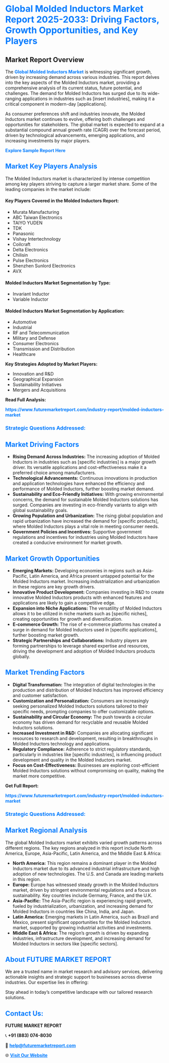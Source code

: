 <h1 style="color: #007BFF;">Global Molded Inductors Market Report 2025-2033: Driving Factors, Growth Opportunities, and Key Players</h1>

<section id="overview">
<h2>Market Report Overview</h2>
<p>The <a href="https://www.futuremarketreport.com/industry-report/molded-inductors-market" style="color: #007BFF; text-decoration: none;"><strong>Global Molded Inductors Market</strong></a> is witnessing significant growth, driven by increasing demand across various industries. This report delves into the key aspects of the Molded Inductors market, providing a comprehensive analysis of its current status, future potential, and challenges. The demand for Molded Inductors has surged due to its wide-ranging applications in industries such as [insert industries], making it a critical component in modern-day [applications].</p>
<p>As consumer preferences shift and industries innovate, the Molded Inductors market continues to evolve, offering both challenges and opportunities for stakeholders. The global market is expected to expand at a substantial compound annual growth rate (CAGR) over the forecast period, driven by technological advancements, emerging applications, and increasing investments by major players.</p>
</section>

<section id="overview">
<p><a href="https://www.futuremarketreport.com/request-sample/reportId=75311" style="color: #007BFF; text-decoration: none;"><strong>Explore Sample Report Here</strong></a></p>
</section>

<section id="key-players">
<h2 style="color: #007BFF;">Market Key Players Analysis</h2>
<p>The Molded Inductors market is characterized by intense competition among key players striving to capture a larger market share. Some of the leading companies in the market include:</p>
<h4>Key Players Covered in the Molded Inductors Report:</h4>
<ul><li>Murata Manufacturing</li><li>ABC Taiwan Electronics</li><li>TAIYO YUDEN</li><li>TDK</li><li>Panasonic</li><li>Vishay Intertechnology</li><li>Coilcraft</li><li>Delta Electronics</li><li>Chilisin</li><li>Pulse Electronics</li><li>Shenzhen Sunlord Electronics</li><li>AVX</li></ul>
<h4>Molded Inductors Market Segmentation by Type:</h4>
<ul><li>Invariant Inductor</li><li>Variable Inductor</li></ul>

<h4>Molded Inductors Market Segmentation by Application:</h4>
<ul><li>Automotive</li><li>Industrial</li><li>RF and Telecommunication</li><li>Military and Defense</li><li>Consumer Electronics</li><li>Transmission and Distribution</li><li>Healthcare</li></ul>
<p><strong>Key Strategies Adopted by Market Players:</strong></p>
<ul>
<li>Innovation and R&D</li>
<li>Geographical Expansion</li>
<li>Sustainability Initiatives</li>
<li>Mergers and Acquisitions</li>
</ul>
</section>

<section>
<p><strong>Read Full Analysis: </strong></p><a href="https://www.futuremarketreport.com/industry-report/molded-inductors-market" style="color: #007BFF; text-decoration: none;"><strong>https://www.futuremarketreport.com/industry-report/molded-inductors-market</strong></a>
<h3 style="color: #007BFF;">Strategic Questions Addressed:</h3>
</section>

<section id="driving-factors">
<h2 style="color: #007BFF;">Market Driving Factors</h2>
<ul>
<li><strong>Rising Demand Across Industries:</strong> The increasing adoption of Molded Inductors in industries such as [specific industries] is a major growth driver. Its versatile applications and cost-effectiveness make it a preferred choice among manufacturers.</li>
<li><strong>Technological Advancements:</strong> Continuous innovations in production and application technologies have enhanced the efficiency and performance of Molded Inductors, further boosting market demand.</li>
<li><strong>Sustainability and Eco-Friendly Initiatives:</strong> With growing environmental concerns, the demand for sustainable Molded Inductors solutions has surged. Companies are investing in eco-friendly variants to align with global sustainability goals.</li>
<li><strong>Growing Population and Urbanization:</strong> The rising global population and rapid urbanization have increased the demand for [specific products], where Molded Inductors plays a vital role in meeting consumer needs.</li>
<li><strong>Government Policies and Incentives:</strong> Supportive government regulations and incentives for industries using Molded Inductors have created a conducive environment for market growth.</li>
</ul>
</section>

<section id="growth-opportunities">
<h2 style="color: #007BFF;">Market Growth Opportunities</h2>
<ul>
<li><strong>Emerging Markets:</strong> Developing economies in regions such as Asia-Pacific, Latin America, and Africa present untapped potential for the Molded Inductors market. Increasing industrialization and urbanization in these regions are key growth drivers.</li>
<li><strong>Innovative Product Development:</strong> Companies investing in R&D to create innovative Molded Inductors products with enhanced features and applications are likely to gain a competitive edge.</li>
<li><strong>Expansion into Niche Applications:</strong> The versatility of Molded Inductors allows it to be utilized in niche markets such as [specific niches], creating opportunities for growth and diversification.</li>
<li><strong>E-commerce Growth:</strong> The rise of e-commerce platforms has created a surge in demand for Molded Inductors used in [specific applications], further boosting market growth.</li>
<li><strong>Strategic Partnerships and Collaborations:</strong> Industry players are forming partnerships to leverage shared expertise and resources, driving the development and adoption of Molded Inductors products globally.</li>
</ul>
</section>

<section id="trending-factors">
<h2 style="color: #007BFF;">Market Trending Factors</h2>
<ul>
<li><strong>Digital Transformation:</strong> The integration of digital technologies in the production and distribution of Molded Inductors has improved efficiency and customer satisfaction.</li>
<li><strong>Customization and Personalization:</strong> Consumers are increasingly seeking personalized Molded Inductors solutions tailored to their specific needs, prompting companies to offer customizable options.</li>
<li><strong>Sustainability and Circular Economy:</strong> The push towards a circular economy has driven demand for recyclable and reusable Molded Inductors solutions.</li>
<li><strong>Increased Investment in R&D:</strong> Companies are allocating significant resources to research and development, resulting in breakthroughs in Molded Inductors technology and applications.</li>
<li><strong>Regulatory Compliance:</strong> Adherence to strict regulatory standards, particularly in industries like [specific industries], is influencing product development and quality in the Molded Inductors market.</li>
<li><strong>Focus on Cost-Effectiveness:</strong> Businesses are exploring cost-efficient Molded Inductors solutions without compromising on quality, making the market more competitive.</li>
</ul>
</section>

<section>
<p><strong>Get Full Report: </strong></p><a href="https://www.futuremarketreport.com/industry-report/molded-inductors-market" style="color: #007BFF; text-decoration: none;"><strong>https://www.futuremarketreport.com/industry-report/molded-inductors-market</strong></a>
<h3 style="color: #007BFF;">Strategic Questions Addressed:</h3>
</section>


<section id="regional-analysis">
<h2 style="color: #007BFF;">Market Regional Analysis</h2>
<p>The global Molded Inductors market exhibits varied growth patterns across different regions. The key regions analyzed in this report include North America, Europe, Asia-Pacific, Latin America, and the Middle East & Africa:</p>
<ul>
<li><strong>North America:</strong> This region remains a dominant player in the Molded Inductors market due to its advanced industrial infrastructure and high adoption of new technologies. The U.S. and Canada are leading markets in this region.</li>
<li><strong>Europe:</strong> Europe has witnessed steady growth in the Molded Inductors market, driven by stringent environmental regulations and a focus on sustainability. Key countries include Germany, France, and the U.K.</li>
<li><strong>Asia-Pacific:</strong> The Asia-Pacific region is experiencing rapid growth, fueled by industrialization, urbanization, and increasing demand for Molded Inductors in countries like China, India, and Japan.</li>
<li><strong>Latin America:</strong> Emerging markets in Latin America, such as Brazil and Mexico, present significant opportunities for the Molded Inductors market, supported by growing industrial activities and investments.</li>
<li><strong>Middle East & Africa:</strong> The region’s growth is driven by expanding industries, infrastructure development, and increasing demand for Molded Inductors in sectors like [specific sectors].</li>
</ul>
</section>

<footer>
<h2 style="color: #007BFF;">About FUTURE MARKET REPORT</h2>
<p>We are a trusted name in market research and advisory services, delivering actionable insights and strategic support to businesses across diverse industries. Our expertise lies in offering:</p>

<p>Stay ahead in today’s competitive landscape with our tailored research solutions.</p>

<h2 style="color: #007BFF;">Contact Us:</h2>
<p><strong>FUTURE MARKET REPORT</strong></p>
<p>📞 <strong>+91 (883) 074-8030</strong></p>
<p>📧 <strong><a href="mailto:help@futuremarketreport.com" style="color: #007BFF;">help@futuremarketreport.com</a></strong></p>
<p>🌐 <strong><a href="https://www.futuremarketreport.com/" style="color: #007BFF;">Visit Our Website</a></strong></p>
</footer>
